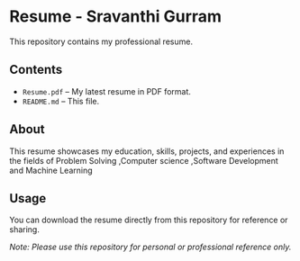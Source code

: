 # Resume - Sravanthi Gurram

This repository contains my professional resume.

## Contents

- `Resume.pdf` – My latest resume in PDF format.
- `README.md` – This file.

## About

This resume showcases my education, skills, projects, and experiences in the fields of Problem Solving ,Computer science ,Software Development and Machine Learning

## Usage

You can download the resume directly from this repository for reference or sharing.  


*Note: Please use this repository for personal or professional reference only.*
